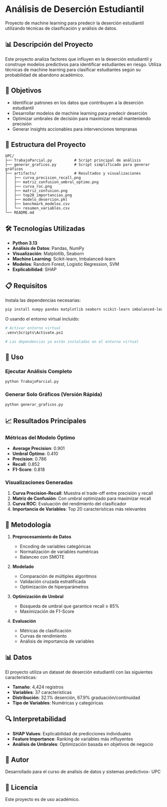 # Análisis de Deserción Estudiantil

Proyecto de machine learning para predecir la deserción estudiantil utilizando técnicas de clasificación y análisis de datos.

## 📊 Descripción del Proyecto

Este proyecto analiza factores que influyen en la deserción estudiantil y construye modelos predictivos para identificar estudiantes en riesgo. Utiliza técnicas de machine learning para clasificar estudiantes según su probabilidad de abandono académico.

## 🎯 Objetivos

- Identificar patrones en los datos que contribuyen a la deserción estudiantil
- Desarrollar modelos de machine learning para predecir deserción
- Optimizar umbrales de decisión para maximizar recall manteniendo precisión
- Generar insights accionables para intervenciones tempranas

## 📁 Estructura del Proyecto

```
UPC/
├── TrabajoParcial.py          # Script principal de análisis
├── generar_graficos.py        # Script simplificado para generar gráficos
├── artifacts/                 # Resultados y visualizaciones
│   ├── curva_precision_recall.png
│   ├── matriz_confusion_umbral_optimo.png
│   ├── curva_roc.png
│   ├── matriz_confusion.png
│   ├── top20_importancias.png
│   ├── modelo_desercion.pkl
│   ├── benchmark_modelos.csv
│   └── resumen_variables.csv
└── README.md
```

## 🛠️ Tecnologías Utilizadas

- **Python 3.13**
- **Análisis de Datos**: Pandas, NumPy
- **Visualización**: Matplotlib, Seaborn
- **Machine Learning**: Scikit-learn, Imbalanced-learn
- **Modelos**: Random Forest, Logistic Regression, SVM
- **Explicabilidad**: SHAP

## 📋 Requisitos

Instala las dependencias necesarias:

```bash
pip install numpy pandas matplotlib seaborn scikit-learn imbalanced-learn shap
```

O usando el entorno virtual incluido:

```bash
# Activar entorno virtual
.venv\Scripts\Activate.ps1

# Las dependencias ya están instaladas en el entorno virtual
```

## 🚀 Uso

### Ejecutar Análisis Completo

```bash
python TrabajoParcial.py
```

### Generar Solo Gráficos (Versión Rápida)

```bash
python generar_graficos.py
```

## 📈 Resultados Principales

### Métricas del Modelo Óptimo

- **Average Precision**: 0.901
- **Umbral Óptimo**: 0.410
- **Precision**: 0.786
- **Recall**: 0.852
- **F1-Score**: 0.818

### Visualizaciones Generadas

1. **Curva Precision-Recall**: Muestra el trade-off entre precisión y recall
2. **Matriz de Confusión**: Con umbral optimizado para maximizar recall
3. **Curva ROC**: Evaluación del rendimiento del clasificador
4. **Importancia de Variables**: Top 20 características más relevantes

## 🎯 Metodología

1. **Preprocesamiento de Datos**
   - Encoding de variables categóricas
   - Normalización de variables numéricas
   - Balanceo con SMOTE

2. **Modelado**
   - Comparación de múltiples algoritmos
   - Validación cruzada estratificada
   - Optimización de hiperparámetros

3. **Optimización de Umbral**
   - Búsqueda de umbral que garantice recall ≥ 85%
   - Maximización de F1-Score

4. **Evaluación**
   - Métricas de clasificación
   - Curvas de rendimiento
   - Análisis de importancia de variables

## 📊 Datos

El proyecto utiliza un dataset de deserción estudiantil con las siguientes características:

- **Tamaño**: 4,424 registros
- **Variables**: 37 características
- **Distribución**: 32.1% deserción, 67.9% graduación/continuidad
- **Tipo de Variables**: Numéricas y categóricas

## 🔍 Interpretabilidad

- **SHAP Values**: Explicabilidad de predicciones individuales
- **Feature Importance**: Ranking de variables más influyentes
- **Análisis de Umbrales**: Optimización basada en objetivos de negocio

## 👥 Autor

Desarrollado para el curso de analisis de datos y sistemas predictivos- UPC

## 📄 Licencia

Este proyecto es de uso académico.
